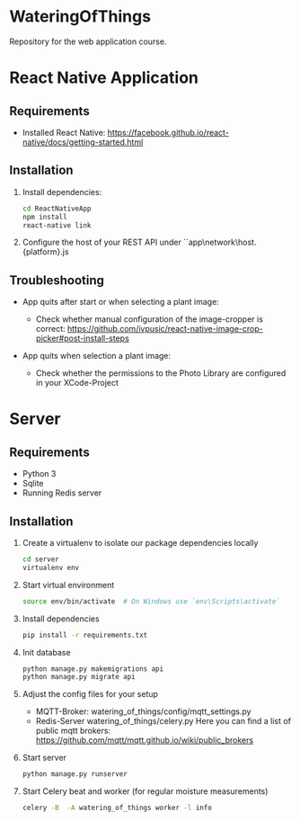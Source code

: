 # WateringOfThings
Repository for the web application course.

# React Native Application

## Requirements
*   Installed React Native: <https://facebook.github.io/react-native/docs/getting-started.html>

## Installation
1.  Install dependencies:

    ```bash
    cd ReactNativeApp
    npm install
    react-native link
    ```

2.  Configure the host of your REST API under ``app\network\host.{platform}.js

## Troubleshooting
*   App quits after start or when selecting a plant image:
    -   Check whether manual configuration of the image-cropper is correct: <https://github.com/ivpusic/react-native-image-crop-picker#post-install-steps>

*   App quits when selection a plant image:
    -   Check whether the permissions to the Photo Library are configured in your XCode-Project


# Server

## Requirements
*   Python 3
*   Sqlite
*   Running Redis server

## Installation
1.  Create a virtualenv to isolate our package dependencies locally

    ```bash
    cd server
    virtualenv env
    ```

2.  Start virtual environment

    ```bash
    source env/bin/activate  # On Windows use `env\Scripts\activate`
    ```

2.  Install dependencies

    ```bash
    pip install -r requirements.txt
    ```

3.  Init database

    ```bash
    python manage.py makemigrations api
    python manage.py migrate api
    ```

4.  Adjust the config files for your setup
    *   MQTT-Broker: watering_of_things/config/mqtt_settings.py
    *   Redis-Server watering_of_things/celery.py
    Here you can find a list of public mqtt brokers: <https://github.com/mqtt/mqtt.github.io/wiki/public_brokers>

5.  Start server

    ```bash
    python manage.py runserver
    ```

6.  Start Celery beat and worker (for regular moisture measurements)

    ```bash
    celery -B  -A watering_of_things worker -l info
    ```
